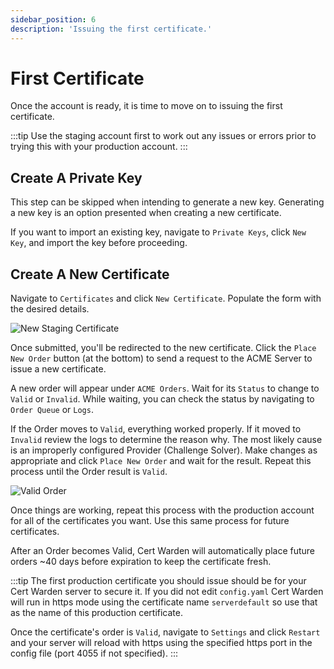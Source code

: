 ```yaml
---
sidebar_position: 6
description: 'Issuing the first certificate.'
---
```


# First Certificate

Once the account is ready, it is time to move on to issuing the first 
certificate.

:::tip
Use the staging account first to work out any issues or errors prior to 
trying this with your production account.
:::

## Create A Private Key

This step can be skipped when intending to generate a new key. 
Generating a new key is an option presented when creating a new 
certificate.

If you want to import an existing key, navigate to `Private Keys`, 
click `New Key`, and import the key before proceeding.

## Create A New Certificate

Navigate to `Certificates` and click `New Certificate`. Populate the 
form with the desired details.

![New Staging Certificate](/img/screenshots/certificate_staging_new.png)

Once submitted, you'll be redirected to the new certificate. Click the 
`Place New Order` button (at the bottom) to send a request to the ACME 
Server to issue a new certificate.

A new order will appear under `ACME Orders`. Wait for its `Status` to 
change to `Valid` or `Invalid`. While waiting, you can check the status 
by navigating to `Order Queue` or `Logs`.

If the Order moves to `Valid`, everything worked properly. If it moved 
to `Invalid` review the logs to determine the reason why. The most 
likely cause is an improperly configured Provider (Challenge Solver). 
Make changes as appropriate and click `Place New Order` and wait for 
the result. Repeat this process until the Order result is `Valid`.

![Valid Order](/img/screenshots/order_valid.png)

Once things are working, repeat this process with the production 
account for all of the certificates you want. Use this same process 
for future certificates.

After an Order becomes Valid, Cert Warden will automatically place future 
orders ~40 days before expiration to keep the certificate fresh.

:::tip
The first production certificate you should issue should be for your 
Cert Warden server to secure it. If you did not edit `config.yaml` Cert Warden will 
run in https mode using the certificate name `serverdefault` so use that
as the name of this production certificate.

Once the certificate's order is `Valid`, navigate to `Settings` and 
click `Restart` and your server will reload with https using the 
specified https port in the config file (port 4055 if not specified).
:::

